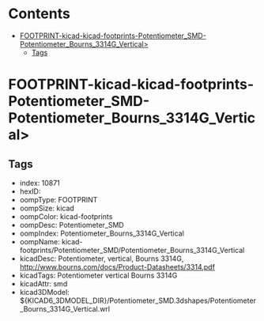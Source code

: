 



Contents
========

* [FOOTPRINT-kicad-kicad-footprints-Potentiometer_SMD-Potentiometer_Bourns_3314G_Vertical>](#footprint-kicad-kicad-footprints-potentiometer_smd-potentiometer_bourns_3314g_vertical)
	* [Tags](#tags)

# FOOTPRINT-kicad-kicad-footprints-Potentiometer_SMD-Potentiometer_Bourns_3314G_Vertical>

## Tags

- index: 10871
- hexID: 
- oompType: FOOTPRINT
- oompSize: kicad
- oompColor: kicad-footprints
- oompDesc: Potentiometer_SMD
- oompIndex: Potentiometer_Bourns_3314G_Vertical
- oompName: kicad-footprints/Potentiometer_SMD/Potentiometer_Bourns_3314G_Vertical
- kicadDesc: Potentiometer, vertical, Bourns 3314G, http://www.bourns.com/docs/Product-Datasheets/3314.pdf
- kicadTags: Potentiometer vertical Bourns 3314G
- kicadAttr: smd
- kicad3DModel: ${KICAD6_3DMODEL_DIR}/Potentiometer_SMD.3dshapes/Potentiometer_Bourns_3314G_Vertical.wrl
